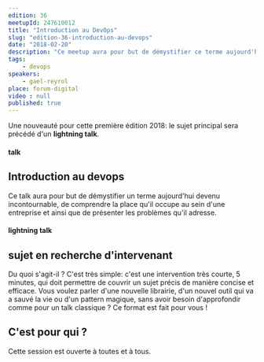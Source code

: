 ```yaml
---
edition: 36
meetupId: 247610012
title: "Introduction au DevOps"
slug: "edition-36-introduction-au-devops"
date: "2018-02-20"
description: "Ce meetup aura pour but de démystifier ce terme aujourd'hui devenu incontournable, comprendre la place qu'il occupe au sein d'une entreprise et ainsi que les problèmes qu'il adresse."
tags:
    - devops
speakers:
    - gael-reyrol
place: forum-digital
video : null
published: true
---
```


Une nouveauté pour cette première édition 2018: le sujet principal sera précédé d'un **lightning talk**.

#### talk
## Introduction au devops

Ce talk aura pour but de démystifier un terme aujourd'hui devenu incontournable, de comprendre la place qu'il occupe au sein d'une entreprise et ainsi que de présenter les problèmes qu'il adresse.

#### lightning talk
## sujet en recherche d'intervenant

 Du quoi s'agit-il ? C'est très simple: c'est une intervention très courte, 5 minutes, qui doit permettre de couvrir un sujet précis de manière concise et efficace. Vous voulez parler d'une nouvelle librairie, d'un nouvel outil qui va a sauvé la vie ou d'un pattern magique, sans avoir besoin d'approfondir comme pour un talk classique ? Ce format est fait pour vous !



<!-- more -->

## C'est pour qui ?

Cette session est ouverte à toutes et à tous.
